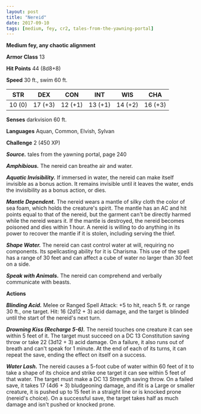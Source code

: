 ```yaml
---
layout: post
title: "Nereid"
date: 2017-09-10
tags: [medium, fey, cr2, tales-from-the-yawning-portal]
---
```


**Medium fey, any chaotic alignment**

**Armor Class** 13

**Hit Points** 44 (8d8+8)

**Speed** 30 ft., swim 60 ft.

|   STR   |   DEX   |   CON   |   INT   |   WIS   |   CHA   |
|:-----:|:-----:|:-----:|:-----:|:-----:|:-----:|
| 10 (0) | 17 (+3) | 12 (+1) | 13 (+1) | 14 (+2) | 16 (+3) |

**Senses** darkvision 60 ft.

**Languages** Aquan, Common, Elvish, Sylvan

**Challenge** 2 (450 XP)

***Source.*** tales from the yawning portal,  page 240

***Amphibious.*** The nereid can breathe air and water.

***Aquatic Invisibility.*** If immersed in water, the nereid can make itself invisible as a bonus action. It remains invisible until it leaves the water, ends the invisibility as a bonus action, or dies.

***Mantle Dependent.*** The nereid wears a mantle of silky cloth the color of sea foam, which holds the creature's spirit. The mantle has an AC and hit points equal to that of the nereid, but the garment can't be directly harmed while the nereid wears it. If the mantle is destroyed, the nereid becomes poisoned and dies within 1 hour. A nereid is willing to do anything in its power to recover the mantle if it is stolen, including serving the thief.

***Shape Water.*** The nereid can cast control water at will, requiring no components. Its spellcasting ability for it is Charisma. This use of the spell has a range of 30 feet and can affect a cube of water no larger than 30 feet on a side.

***Speak with Animals.*** The nereid can comprehend and verbally communicate with beasts.

**Actions**

***Blinding Acid.*** Melee or Ranged Spell Attack: +5 to hit, reach 5 ft. or range 30 ft., one target. Hit: 16 (2d12 + 3) acid damage, and the target is blinded until the start of the nereid's next turn.

***Drowning Kiss (Recharge 5-6).*** The nereid touches one creature it can see within 5 feet of it. The target must succeed on a DC 13 Constitution saving throw or take 22 (3d12 + 3) acid damage. On a failure, it also runs out of breath and can't speak for 1 minute. At the end of each of its turns, it can repeat the save, ending the effect on itself on a success.

***Water Lash.*** The nereid causes a 5-foot cube of water within 60 feet of it to take a shape of its choice and strike one target it can see within 5 feet of that water. The target must make a DC 13 Strength saving throw. On a failed save, it takes 17 (4d6 + 3) bludgeoning damage, and ifit is a Large or smaller creature, it is pushed up to 15 feet in a straight line or is knocked prone (nereid's choice). On a successful save, the target takes half as much damage and isn't pushed or knocked prone.

